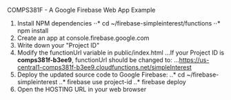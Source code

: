 COMPS381F - A Google Firebase Web App Example

1. Install NPM dependencies
⋅⋅* cd ~/firebase-simpleinterest/functions
⋅⋅* npm install
2. Create an app at console.firebase.google.com
3. Write down your "Project ID"
4. Modify the functionUrl variable in public/index.html
...If your Project ID is **comps381f-b3ee9**, functionUrl should be changed to:
...https://us-central1-comps381f-b3ee9.cloudfunctions.net/simpleInterest
5. Deploy the updated source code to Google Firebase:
..* cd ~/firebase-simpleinterest
..* firebase use project-id
..* firebase deploy
6. Open the HOSTING URL in your web browser